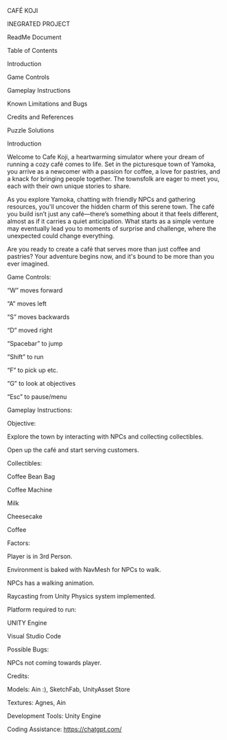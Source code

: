 CAFÉ KOJI  

INEGRATED PROJECT 

ReadMe Document 

 

 

 

 

Table of Contents 

Introduction 

Game Controls 

Gameplay Instructions 

Known Limitations and Bugs 

Credits and References 

Puzzle Solutions 

 

 

 

 

 

 

 

 

 

 

Introduction 

Welcome to Cafe Koji, a heartwarming simulator where your dream of running a cozy café comes to life. Set in the picturesque town of Yamoka, you arrive as a newcomer with a passion for coffee, a love for pastries, and a knack for bringing people together. The townsfolk are eager to meet you, each with their own unique stories to share. 

As you explore Yamoka, chatting with friendly NPCs and gathering resources, you'll uncover the hidden charm of this serene town. The café you build isn’t just any café—there’s something about it that feels different, almost as if it carries a quiet anticipation. What starts as a simple venture may eventually lead you to moments of surprise and challenge, where the unexpected could change everything. 

Are you ready to create a café that serves more than just coffee and pastries? Your adventure begins now, and it's bound to be more than you ever imagined. 

 

 

Game Controls: 

“W” moves forward 

“A” moves left 

“S” moves backwards 

“D” moved right 

“Spacebar” to jump 

“Shift” to run 

“F” to pick up etc. 

“G” to look at objectives 

“Esc” to pause/menu 

 

 

 

 

 

Gameplay Instructions: 

Objective:  

Explore the town by interacting with NPCs and collecting collectibles.  

Open up the café and start serving customers. 

Collectibles: 

Coffee Bean Bag 

Coffee Machine 

Milk 

Cheesecake 

Coffee 

 

 

Factors: 

Player is in 3rd Person. 

Environment is baked with NavMesh for NPCs to walk.  

NPCs has a walking animation. 

Raycasting from Unity Physics system implemented. 

 

Platform required to run: 

UNITY Engine 

Visual Studio Code 

 

Possible Bugs: 

NPCs not coming towards player. 

 

Credits: 

Models: Ain :), SketchFab, UnityAsset Store 

Textures: Agnes, Ain 

Development Tools: Unity Engine 

Coding Assistance: https://chatgpt.com/ 
